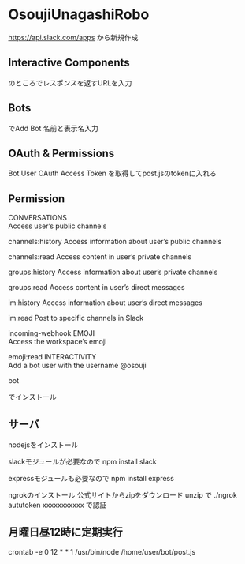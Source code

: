 # OsoujiUnagashiRobo
https://api.slack.com/apps
から新規作成

## Interactive Components
のところでレスポンスを返すURLを入力

## Bots
でAdd Bot
名前と表示名入力

## OAuth & Permissions
Bot User OAuth Access Token
を取得してpost.jsのtokenに入れる

## Permission
CONVERSATIONS   
Access user’s public channels

channels:history
Access information about user’s public channels

channels:read
Access content in user’s private channels

groups:history
Access information about user’s private channels

groups:read
Access content in user’s direct messages

im:history
Access information about user’s direct messages

im:read
Post to specific channels in Slack

incoming-webhook
EMOJI   
Access the workspace’s emoji

emoji:read
INTERACTIVITY   
Add a bot user with the username @osouji

bot

でインストール

## サーバ
nodejsをインストール

slackモジュールが必要なので
npm install slack

expressモジュールも必要なので
npm install express

ngrokのインストール
公式サイトからzipをダウンロード
unzip
で
./ngrok aututoken xxxxxxxxxxx
で認証

## 月曜日昼12時に定期実行
crontab -e
0 12 * * 1 /usr/bin/node /home/user/bot/post.js
